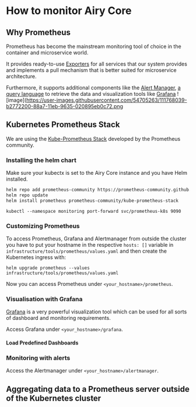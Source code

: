 # How to monitor Airy Core

## Why Prometheus

Prometheus has become the mainstream monitoring tool of choice in the container
and microservice world.

It provides ready-to-use
[Exporters](https://prometheus.io/docs/instrumenting/exporters/)
for all services that our system provides and implements a pull mechanism that
is better suited for microservice architecture.

Furthermore, it supports additional components like the [Alert
Manager](https://prometheus.io/docs/alerting/latest/alertmanager/),
[a query
language](https://prometheus.io/docs/prometheus/latest/querying/basics/) to
retrieve the data and visualization tools like
[Grafana](https://prometheus.io/docs/visualization/grafana/)
![image](https://user-images.githubusercontent.com/54705263/111768039-b2772200-88a7-11eb-9635-020895eb0c72.png

## Kubernetes Prometheus Stack

We are using the [Kube-Prometheus
Stack](https://github.com/prometheus-operator/kube-prometheus) developed by the
Prometheus community.

### Installing the helm chart

Make sure your kubectx is set to the Airy Core instance and you have Helm installed.

```bash
helm repo add prometheus-community https://prometheus-community.github.io/helm-charts
helm repo update
helm install prometheus prometheus-community/kube-prometheus-stack
```

`kubectl --namespace monitoring port-forward svc/prometheus-k8s 9090`

### Customizing Prometheus

To access Prometheus, Grafana and Alertmanager from outside the cluster you have
to put your hostname in the respective `hosts: []` variable in
`infrastructure/tools/prometheus/values.yaml` and then create the Kubernetes ingress with:

`helm upgrade prometheus --values infrastructure/tools/prometheus/values.yaml`

Now you can access Prometheus under `<your_hostname>/prometheus`.

### Visualisation with Grafana

[Grafana](https://grafana.com/) is a very powerful visualization tool which can
be used for all sorts of dashboard and monitoring requirements.

Access Grafana under `<your_hostname>/grafana`.

#### Load Predefined Dashboards

### Monitoring with alerts

Access the Alertmanager under `<your_hostname>/alertmanager`.

## Aggregating data to a Prometheus server outside of the Kubernetes cluster
